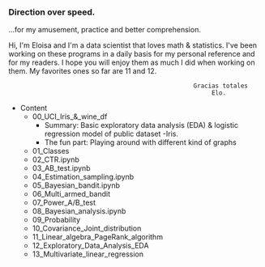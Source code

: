 ### Direction over speed.

...for my amusement, practice and better comprehension.


Hi, I'm Eloisa and I'm a data scientist that loves math & statistics. I've been working on these programs in a daily basis for my personal reference and for my readers. I hope you will enjoy them as much I did when working on them. My favorites ones so far are 11 and 12.

                                                       Gracias totales
                                                            Elo.

- Content
  * 00_UCI_Iris_&_wine_df
  	- Summary: Basic exploratory data analysis (EDA) & logistic regression model of public dataset -Iris.
  	- The fun part: Playing around with different kind of graphs
  * 01_Classes
  * 02_CTR.ipynb
  * 03_AB_test.ipynb
  * 04_Estimation_sampling.ipynb
  * 05_Bayesian_bandit.ipynb
  * 06_Multi_armed_bandit
  * 07_Power_A/B_test
  * 08_Bayesian_analysis.ipynb
  * 09_Probability
  * 10_Covariance_Joint_distribution
  * 11_Linear_algebra_PageRank_algorithm
  * 12_Exploratory_Data_Analysis_EDA
  * 13_Multivariate_linear_regression

